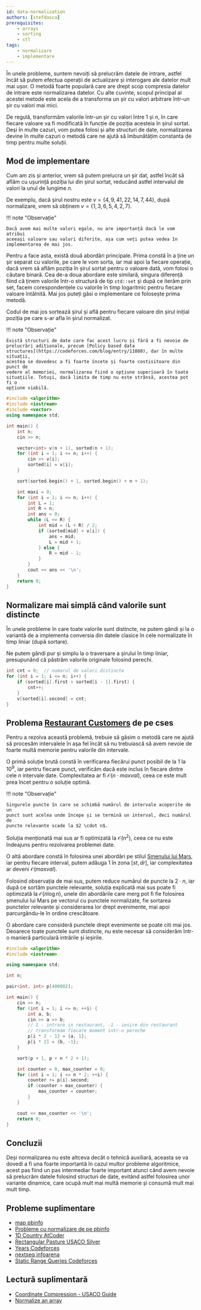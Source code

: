 ```yaml
---
id: data-normalization
authors: [stefdasca]
prerequisites:
    - arrays
    - sorting
    - stl
tags:
    - normalizare
    - implementare
---
```


În unele probleme, suntem nevoiți să prelucrăm datele de intrare, astfel încât
să putem efectua operații de actualizare și interogare ale datelor mult mai
ușor. O metodă foarte populară care are drept scop compresia datelor de intrare
este normalizarea datelor. Cu alte cuvinte, scopul principal al acestei metode
este acela de a transforma un șir cu valori arbitrare într-un șir cu valori mai
mici.

De regulă, transformăm valorile într-un șir cu valori între 1 și $n$, în care
fiecare valoare va fi modificată în funcție de poziția acesteia în șirul sortat.
Deși în multe cazuri, vom putea folosi și alte structuri de date, normalizarea
devine în multe cazuri o metodă care ne ajută să îmbunătățim constanta de timp
pentru multe soluții.

## Mod de implementare

Cum am zis și anterior, vrem să putem prelucra un șir dat, astfel încât să aflăm
cu ușurință poziția lui din șirul sortat, reducând astfel intervalul de valori
la unul de lungime $n$.

De exemplu, dacă șirul nostru este $v = \{4, 9, 41, 22, 14, 7, 44 \}$, după
normalizare, vrem să obținem $v = \{1, 3, 6, 5, 4, 2, 7 \}$.

!!! note "Observație"

    Dacă avem mai multe valori egale, nu are importanță dacă le vom atribui
    aceeași valoare sau valori diferite, așa cum veți putea vedea în
    implementarea de mai jos.

Pentru a face asta, există două abordări principale. Prima constă în a ține un
șir separat cu valorile, pe care le vom sorta, iar mai apoi la fiecare operație,
dacă vrem să aflăm poziția în șirul sortat pentru o valoare dată, vom folosi o
căutare binară. Cea de-a doua abordare este similară, singura diferență fiind că
ținem valorile într-o structură de tip `std::set` și după ce iterăm prin set,
facem corespondențele cu valorile în timp logaritmic pentru fiecare valoare
întâlnită. Mai jos puteți găsi o implementare ce folosește prima metodă.

Codul de mai jos sortează șirul și află pentru fiecare valoare din șirul inițial
poziția pe care s-ar afla în șirul normalizat.

!!! note "Observație"

    Există structuri de date care fac acest lucru și fără a fi nevoie de
    prelucrări adiționale, precum [Policy based data
    structures](https://codeforces.com/blog/entry/11080), dar în multe situații,
    acestea se dovedesc a fi foarte încete și foarte costisitoare din punct de
    vedere al memoriei, normalizarea fiind o opțiune superioară în toate
    situațiile. Totuși, dacă limita de timp nu este strânsă, acestea pot fi o
    opțiune viabilă.

```cpp
#include <algorithm>
#include <iostream>
#include <vector>
using namespace std;

int main() {
    int n;
    cin >> n;

    vector<int> v(n + 1), sorted(n + 1);
    for (int i = 1; i <= n; i++) {
        cin >> v[i];
        sorted[i] = v[i];
    }

    sort(sorted.begin() + 1, sorted.begin() + n + 1);

    int maxi = 0;
    for (int i = 1; i <= n; i++) {
        int L = 1;
        int R = n;
        int ans = 0;
        while (L <= R) {
            int mid = (L + R) / 2;
            if (sorted[mid] < v[i]) {
                ans = mid;
                L = mid + 1;
            } else {
                R = mid - 1;
            }
        }
        cout << ans << '\n';
    }
    return 0;
}
```

## Normalizare mai simplă când valorile sunt distincte

În unele probleme în care toate valorile sunt distincte, ne putem gândi și la o
variantă de a implementa conversia din datele clasice în cele normalizate în
timp liniar (după sortare).

Ne putem gândi pur și simplu la o traversare a șirului în timp liniar,
presupunând că păstrăm valorile originale folosind perechi.

```cpp
int cnt = 0;  // numarul de valori distincte
for (int i = 1; i <= n; i++) {
    if (sorted[i].first > sorted[i - 1].first) {
        cnt++;
    }
    v[sorted[i].second] = cnt;
}
```

## Problema [Restaurant Customers](https://cses.fi/problemset/task/1619) de pe cses

Pentru a rezolva această problemă, trebuie să găsim o metodă care ne ajută să
procesăm intervalele în așa fel încât să nu trebuiască să avem nevoie de foarte
multă memorie pentru valorile din intervale.

O primă soluție brută constă în verificarea fiecărui punct posibil de la 1 la
$10^9$, iar pentru fiecare punct, verificăm dacă este inclus în fiecare dintre
cele $n$ intervale date. Complexitatea ar fi $\mathcal{O}(n \cdot maxval)$, ceea ce este
mult prea încet pentru o soluție optimă.

!!! note "Observație"

    Singurele puncte în care se schimbă numărul de intervale acoperite de un
    punct sunt acelea unde începe și se termină un interval, deci numărul de
    puncte relevante scade la $2 \cdot n$.

Soluția menționată mai sus ar fi optimizată la $\mathcal{O}(n^2)$, ceea ce nu este
îndeajuns pentru rezolvarea problemei date.

O altă abordare constă în folosirea unei abordări pe stilul [Șmenului lui
Mars](../usor/partial-sums.md#smenul-lui-mars), iar pentru fiecare interval,
putem adăuga 1 în zona $[st, dr]$, iar complexitatea ar deveni $\mathcal{O}(maxval)$.

Folosind observația de mai sus, putem reduce numărul de puncte la $2 \cdot n$,
iar după ce sortăm punctele relevante, soluția explicată mai sus poate fi
optimizată la $\mathcal{O}(n \log n)$, unele din abordările care merg pot fi fie folosirea
șmenului lui Mars pe vectorul cu punctele normalizate, fie sortarea punctelor
relevante și considerarea lor drept evenimente, mai apoi parcurgându-le în
ordine crescătoare.

O abordare care consideră punctele drept evenimente se poate citi mai jos.
Deoarece toate punctele sunt distincte, nu este necesar să considerăm într-o
manieră particulară intrările și ieșirile.

```cpp
#include <algorithm>
#include <iostream>

using namespace std;

int n;

pair<int, int> p[400002];

int main() {
    cin >> n;
    for (int i = 1; i <= n; ++i) {
        int a, b;
        cin >> a >> b;
        // 1 - intrare in restaurant, -1 - iesire din restaurant
        // transformam fiecare moment intr-o pereche
        p[i * 2 - 1] = {a, 1};
        p[i * 2] = {b, -1};
    }

    sort(p + 1, p + n * 2 + 1);

    int counter = 0, max_counter = 0;
    for (int i = 1; i <= n * 2; ++i) {
        counter += p[i].second;
        if (counter > max_counter) {
            max_counter = counter;
        }
    }

    cout << max_counter << '\n';
    return 0;
}
```

## Concluzii

Deși normalizarea nu este altceva decât o tehnică auxiliară, aceasta se va
dovedi a fi una foarte importantă în cazul multor probleme algoritmice, acest
pas fiind un pas intermediar foarte important atunci când avem nevoie să
prelucrăm datele folosind structuri de date, evitând astfel folosirea unor
variante dinamice, care ocupă mult mai multă memorie și consumă mult mai mult
timp.

## Probleme suplimentare

- [map pbinfo](https://www.pbinfo.ro/probleme/2217/map)
- [Probleme cu normalizare de pe
  pbinfo](https://www.pbinfo.ro/?pagina=probleme-lista&disciplina=0&clasa=-1&dificultate=0&folosesc_consola=-1&eticheta=349%2C)
- [1D Country AtCoder](https://atcoder.jp/contests/abc371/tasks/abc371_d)
- [Rectangular Pasture USACO
  Silver](http://www.usaco.org/index.php?page=viewproblem2&cpid=1063)
- [Years Codeforces](https://codeforces.com/contest/1424/problem/G)
- [nextseq infoarena](https://www.infoarena.ro/problema/nextseq)
- [Static Range Queries Codeforces](https://codeforces.com/gym/102951/problem/D)

## Lectură suplimentară

- [Coordinate Compression - USACO
  Guide](https://usaco.guide/silver/sorting-custom?lang=cpp#coordinate-compression)
- [Normalize an array](https://codeforces.com/blog/entry/4861)
